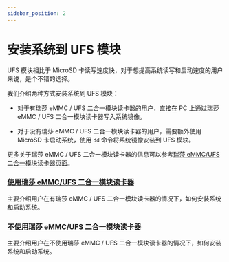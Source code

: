 ```yaml
---
sidebar_position: 2
---
```


# 安装系统到 UFS 模块

UFS 模块相比于 MicroSD 卡读写速度快，对于想提高系统读写和启动速度的用户来说，是个不错的选择。

我们介绍两种方式安装系统到 UFS 模块：

- 对于有瑞莎 eMMC / UFS 二合一模块读卡器的用户，直接在 PC 上通过瑞莎 eMMC / UFS 二合一模块读卡器写入系统镜像。

- 对于没有瑞莎 eMMC / UFS 二合一模块读卡器的用户，需要额外使用 MicroSD 卡启动系统，使用 `dd` 命令将系统镜像安装到 UFS 模块。

更多关于瑞莎 eMMC / UFS 二合一模块读卡器的信息可以参考[瑞莎 eMMC/UFS 二合一模块读卡器页面](https://radxa.com/products/accessories/ufs-module-reader)。

### [使用瑞莎 eMMC/UFS 二合一模块读卡器](/rock4/rock4d/getting-started/install-system/ufs-system/ufs_reader)

主要介绍用户在有瑞莎 eMMC / UFS 二合一模块读卡器的情况下，如何安装系统和启动系统。

### [不使用瑞莎 eMMC/UFS 二合一模块读卡器](/rock4/rock4d/getting-started/install-system/ufs-system/no_ufs_reader)

主要介绍用户在不使用瑞莎 eMMC / UFS 二合一模块读卡器的情况下，如何安装系统和启动系统。
